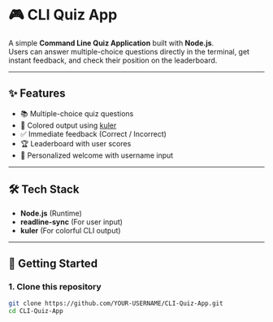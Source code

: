 # 🎮 CLI Quiz App

A simple **Command Line Quiz Application** built with **Node.js**.  
Users can answer multiple-choice questions directly in the terminal, get instant feedback, and check their position on the leaderboard.  

---

## ✨ Features
- 📚 Multiple-choice quiz questions  
- 🎨 Colored output using [kuler](https://www.npmjs.com/package/kuler)  
- ✅ Immediate feedback (Correct / Incorrect)  
- 🏆 Leaderboard with user scores  
- 👤 Personalized welcome with username input  

---

## 🛠️ Tech Stack
- **Node.js** (Runtime)  
- **readline-sync** (For user input)  
- **kuler** (For colorful CLI output)  

---

## 🚀 Getting Started

### 1. Clone this repository
```bash
git clone https://github.com/YOUR-USERNAME/CLI-Quiz-App.git
cd CLI-Quiz-App
